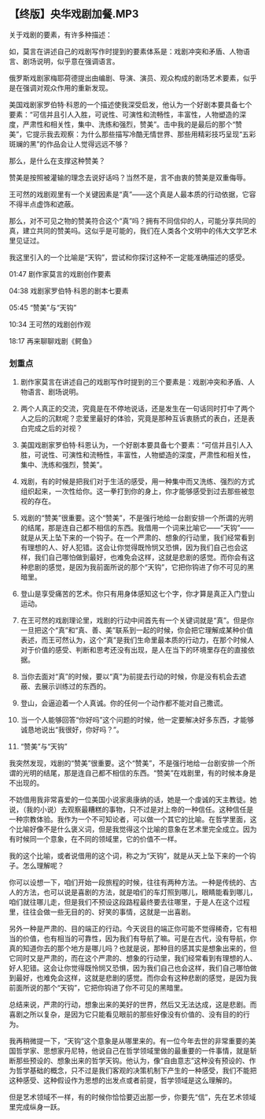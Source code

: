 ## 【终版】央华戏剧加餐.MP3



关于戏剧的要素，有许多种描述：

如，莫言在讲述自己的戏剧写作时提到的要素体系是：戏剧冲突和矛盾、人物语言、剧场说明，似乎意在强调语言。

俄罗斯戏剧家梅耶荷德提出由编剧、导演、演员、观众构成的剧场艺术要素，似乎是在强调对观众作用的重新发现。

美国戏剧家罗伯特·科恩的一个描述使我深受启发，他认为一个好剧本要具备七个要素：“可信并且引人入胜，可说性、可演性和流畅性，丰富性，人物塑造的深度，严肃性和相关性，集中、洗练和强烈，赞美”。击中我的是最后的那个“赞美”，它提示我去观察：为什么那些描写冷酷无情世界、那些用精彩技巧呈现“五彩斑斓的黑”的作品会让人觉得远远不够？

那么，是什么在支撑这种赞美？

赞美是按照被灌输的理念去说好话吗？当然不是，言不由衷的赞美是双重侮辱。

王可然的戏剧观里有一个关键因素是“真”——这个真是人最本质的行动依据，它容不得半点虚饰和遮蔽。

那么，对不可见之物的赞美符合这个“真”吗？拥有不同信仰的人，可能分享共同的真，建立共同的赞美吗。这似乎是可能的，我们在人类各个文明中的伟大文学艺术里见证过。

我这里引入的一个比喻是“天钩”，尝试和你探讨这种不一定能准确描述的感受。



01:47 剧作家莫言的戏剧创作要素

04:38 戏剧家罗伯特·科恩的剧本七要素

05:45 “赞美”与“天钩”

10:34 王可然的戏剧创作观

18:17 再来聊聊戏剧《鳄鱼》





### 划重点

 1. 剧作家莫言在讲述自己的戏剧写作时提到的三个要素是：戏剧冲突和矛盾、人物语言、剧场说明。

 2. 两个人真正的交流，究竟是在不停地说话，还是发生在一句话同时打中了两个人之后的沉默呢？恋爱里最好的体验，究竟是那种互诉衷肠式的表白，还是表白完成之后的对视？

 3. 美国戏剧家罗伯特·科恩认为，一个好剧本要具备七个要素：“可信并且引人入胜，可说性、可演性和流畅性，丰富性，人物塑造的深度，严肃性和相关性，集中、洗练和强烈，赞美”。

 4. 戏剧，有的时候是把我们对于生活的感受，用一种集中而又洗练、强烈的方式组织起来，一次性给你。这一拳打到你的身上，你才能够感受到过去那些被忽视的存在。

 5. 戏剧的“赞美”很重要。这个“赞美”，不是强行地给一台剧安排一个所谓的光明的结尾，那是连自己都不相信的东西。我借用一个词来比喻它——“天钩”——就是从天上坠下来的一个钩子。在一个严肃的、想象的行动里，我们经常看到有理想的人、好人犯错。这会让你觉得既怜悯又恐惧，因为我们自己也会这样，我们自己哪怕做到最好，也难免会这样，这就是悲剧的感觉。而你会有这种悲剧的感觉，是因为我前面所说的那个“天钩”，它把你钩进了你不可见的黑暗里。

 6. 登山是享受痛苦的艺术。你只有用身体感知这七个字，你才算是真正入门登山运动。

 7. 在王可然的戏剧理论里，戏剧的行动中间首先有一个关键词就是“真”。但是你一旦把这个“真”和“真、善、美”联系到一起的时候，你会把它理解成某种价值表述，而王可然认为，这个“真”是我们生命里最本质的行动力，在那个时候人对于价值的感受、判断和思考还没有出现，是人在当下的环境里存在的直接依据。

 8. 当你去面对“真”的时候，要以“真”为前提去行动的时候，你是没有机会去遮蔽、去展示训练过的东西的。

 9. 登山，会逼迫着一个人真诚。你的任何一个动作都不能对自己撒谎。

 10. 当一个人能够回答“你好吗”这个问题的时候，他一定要解决好多东西，才能够诚恳地说出“我很好，你好吗？”。



1. “赞美”与“天钩”

我突然发现，戏剧的“赞美”很重要。这个“赞美”，不是强行地给一台剧安排一个所谓的光明的结尾，那是连自己都不相信的东西。“赞美”在戏剧里，有的时候本身是不出现的。

不妨借用我非常喜爱的一位美国小说家奥康纳的话，她是一个虔诚的天主教徒。她说，（我的小说）去观察最糟糕的事物，只不过是对上帝的一种信任。这种信任是一种宗教体验。我作为一个不可知论者，可以做一个其它的比喻。在哲学里面，这个比喻好像不是什么褒义词，但是我觉得这个比喻的意象在艺术里完全成立。因为有时候同一个意象，在不同的领域里，它的价值不一样。

我的这个比喻，或者说借用的这个词，称之为“天钩”，就是从天上坠下来的一个钩子。怎么理解呢？

你可以设想一下，咱们开始一段旅程的时候，往往有两种方法。一种是传统的、古人的方法，也可以说是喜剧的方法，就是咱们的车灯照到哪儿，眼睛能看到哪儿，咱们就往哪儿走，但是我们不预设这段路程最终要去往哪里，于是人在这个过程里，往往会做一些无目的的、好笑的事情，这就是一出喜剧。

另外一种是严肃的、目的端正的行动。今天说目的端正你可能不觉得稀奇，它有相当的价值，也有相当的可靠性，因为我们有导航了嘛。可是在古代，没有导航，你真的知道你去的那个地方是哪儿吗？也就是说，那种目的感其实是想象出来的，但它同时又是严肃的，而在这个严肃的、想象的行动里，我们经常看到有理想的人、好人犯错。这会让你觉得既怜悯又恐惧，因为我们自己也会这样，我们自己哪怕做到最好，也难免会这样，这就是悲剧的感觉。而你会有这种悲剧的感觉，是因为我前面所说的那个“天钩”，它把你钩进了你不可见的黑暗里。

总结来说，严肃的行动，想象出来的美好的世界，然后又无法达成，这是悲剧。而喜剧之所以复杂，是因为它只能看见眼前的那些好像没有价值的、没有目的的行为。

我再稍微提一下，“天钩”这个意象是从哪里来的。有一位今年去世的非常重要的美国哲学家、思想家丹尼特，他说自己在哲学领域里做的最重要的一件事情，就是斩断那些预设的、想象出来的哲学天钩。他认为，像“自由意志”这种没有预设的、作为哲学基础的概念，只不过是我们客观的决策机制下产生的一种感受，我们不能把这种感受、这种假设作为思想的出发点或者前提，哲学领域是这么理解的。

但是艺术领域不一样，有的时候你恰恰要迈出那一步，你要先“信”，先在艺术领域里完成纵身一跃。

